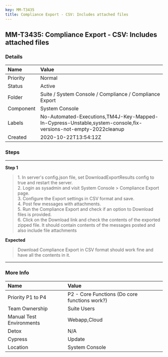 ```yaml
---
key: MM-T3435
title: Compliance Export - CSV: Includes attached files
---
```


## MM-T3435: Compliance Export - CSV: Includes attached files

### Details

| Name      | Value                                                                                                         |
| :-------- | :------------------------------------------------------------------------------------------------------------ |
| Priority  | Normal                                                                                                        |
| Status    | Active                                                                                                        |
| Folder    | Suite / System Console / Compliance / Compliance Export                                                       |
| Component | System Console                                                                                                |
| Labels    | No-Automated-Executions,TM4J-Key-Mapped-In-Cypress-Unstable,system-console,fix-versions-not-empty-2022cleanup |
| Created   | 2020-10-22T13:54:12Z                                                                                          |

### Steps

<hr/>

**Step 1**

> <article>1. In server's config.json file, set DownloadExportResults config to true and restart the server. <br>2. Login as sysadmin and visit System Console &gt; Compliance Export page. <br>3. Configure the Export settings in CSV format and save. <br>4. Post few messages with attachments. <br>5. Run the Compliance Export and check if an option to Download files is provided. <br>6. Click on the Download link and check the contents of the exported zipped file. It should contain contents of the messages posted and also include file attachments&nbsp;</article>

**Expected**

> <article>Download Compliance Export in CSV format should work fine and have all the contents in it.&nbsp;</article>

<hr/>

### More Info

| Name                     | Value                                         |
| :----------------------- | :-------------------------------------------- |
| Priority P1 to P4        | P2 - Core Functions (Do core functions work?) |
| Team Ownership           | Suite Users                                   |
| Manual Test Environments | Webapp,Cloud                                  |
| Detox                    | N/A                                           |
| Cypress                  | Update                                        |
| Location                 | System Console                                |
